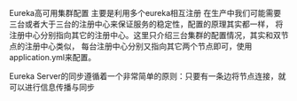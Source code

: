 Eureka高可用集群配置
主要是利用多个eureka相互注册
在生产中我们可能需要三台或者大于三台的注册中心来保证服务的稳定性，配置的原理其实都一样，
将注册中心分别指向其它的注册中心。这里只介绍三台集群的配置情况，其实和双节点的注册中心类似，
每台注册中心分别又指向其它两个节点即可，使用application.yml来配置。

Eureka Server的同步遵循着一个非常简单的原则：只要有一条边将节点连接，就可以进行信息传播与同步